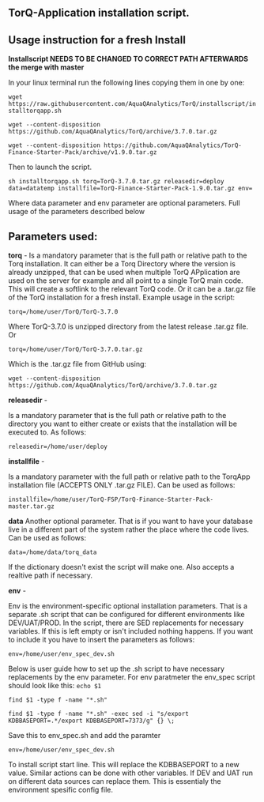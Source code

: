 ## TorQ-Application installation script. 


## Usage instruction for a fresh Install

**Installscript NEEDS TO BE CHANGED TO CORRECT PATH AFTERWARDS the merge with master**

In your linux terminal run the following lines copying them in one by one:

`wget https://raw.githubusercontent.com/AquaQAnalytics/TorQ/installscript/installtorqapp.sh`

`wget --content-disposition https://github.com/AquaQAnalytics/TorQ/archive/3.7.0.tar.gz`

`wget --content-disposition https://github.com/AquaQAnalytics/TorQ-Finance-Starter-Pack/archive/v1.9.0.tar.gz`

Then to launch the script.

`sh installtorqapp.sh torq=TorQ-3.7.0.tar.gz releasedir=deploy data=datatemp installfile=TorQ-Finance-Starter-Pack-1.9.0.tar.gz env=`

Where data parameter and env parameter are optional parameters.
Full usage of the parameters described below


## Parameters used:

**torq** - 
Is a mandatory parameter that is the full path or relative path to the Torq installation. It can either be a Torq Directory where the version is already unzipped, that can be used when multiple TorQ APplication are used on the server for example and all point to a single TorQ main code. This will create a softlink to the relevant TorQ code. Or it can be a .tar.gz file of the TorQ installation for a fresh install. 
Example usage in the script:

`torq=/home/user/TorQ/TorQ-3.7.0`

Where TorQ-3.7.0 is unzipped directory from the latest release .tar.gz file. Or

`torq=/home/user/TorQ/TorQ-3.7.0.tar.gz` 

Which is the .tar.gz file from GitHub using:

`wget --content-disposition https://github.com/AquaQAnalytics/TorQ/archive/3.7.0.tar.gz`

**releasedir** -

Is a mandatory parameter that is the full path or relative path to the directory you want to either create or exists that the installation will be executed to. 
As follows:

`releasedir=/home/user/deploy`

**installfile** - 

Is a mandatory parameter with the full path or relative path to the TorqApp installation file (ACCEPTS ONLY .tar.gz FILE). 
Can be used as follows:

`installfile=/home/user/TorQ-FSP/TorQ-Finance-Starter-Pack-master.tar.gz`


**data**
Another optional parameter. That is if you want to have your database live in a different part of the system rather the place where the code lives. Can be used as follows:

`data=/home/data/torq_data`

If the dictionary doesn't exist the script will make one. Also accepts a realtive path if necessary. 

**env** -

Env is the environment-specific optional installation parameters. That is a separate .sh script that can be configured for different environments like DEV/UAT/PROD. In the script, there are SED replacements for necessary variables. If this is left empty or isn't included nothing happens. If you want to include it you have to insert the parameters as follows:

`env=/home/user/env_spec_dev.sh` 

Below is user guide how to set up the .sh script to have necessary replacements by the env parameter.
For env paratmeter the env_spec script should look like this:
`echo $1`

`find $1 -type f -name "*.sh"`

`find $1 -type f -name "*.sh" -exec sed -i "s/export KDBBASEPORT=.*/export KDBBASEPORT=7373/g" {} \;`

Save this to env_spec.sh and add the paramter 

`env=/home/user/env_spec_dev.sh`

To install script start line. 
This will replace the KDBBASEPORT to a new value.
Similar actions can be done with other variables.
If DEV and UAT run on different data sources can replace them. 
This is essentialy the environment spesific config file.  
